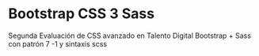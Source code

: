 # Bootstrap CSS 3 Sass

Segunda Evaluación de CSS avanzado en Talento Digital Bootstrap + Sass con patrón 7 -1 y sintaxis scss
